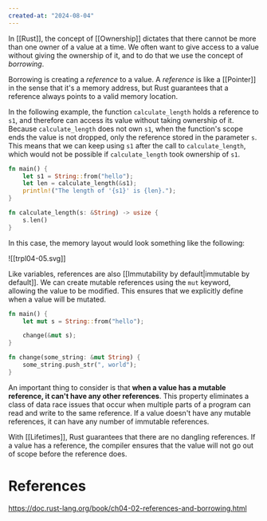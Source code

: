 ```yaml
---
created-at: "2024-08-04"
---
```


In [[Rust]], the concept of [[Ownership]] dictates that there cannot be more than one owner of a value at a time. We often want to give access to a value without giving the ownership of it, and to do that we use the concept of _borrowing_.

Borrowing is creating a _reference_ to a value. A _reference_ is like a [[Pointer]] in the sense that it's a memory address, but Rust guarantees that a reference always points to a valid memory location.

In the following example, the function `calculate_length` holds a reference to `s1`, and therefore can access its value without taking ownership of it. Because `calculate_length` does not own `s1`, when the function's scope ends the value is not dropped, only the reference stored in the parameter `s`. This means that we can keep using `s1` after the call to `calculate_length`, which would not be possible if `calculate_length` took ownership of `s1`.

```rust
fn main() {
    let s1 = String::from("hello");
    let len = calculate_length(&s1);
    println!("The length of '{s1}' is {len}.");
}

fn calculate_length(s: &String) -> usize {
    s.len()
}
```

In this case, the memory layout would look something like the following:

![[trpl04-05.svg]]

Like variables, references are also [[Immutability by default|immutable by default]]. We can create mutable references using the `mut` keyword, allowing the value to be modified. This ensures that we explicitly define when a value will be mutated.

```rust
fn main() {
    let mut s = String::from("hello");

    change(&mut s);
}

fn change(some_string: &mut String) {
    some_string.push_str(", world");
}
```

An important thing to consider is that **when a value has a mutable reference, it can't have any other references**. This property eliminates a class of data race issues that occur when multiple parts of a program can read and write to the same reference. If a value doesn't have any mutable references, it can have any number of immutable references.

With [[Lifetimes]], Rust guarantees that there are no dangling references. If a value has a reference, the compiler ensures that the value will not go out of scope before the reference does.

# References

https://doc.rust-lang.org/book/ch04-02-references-and-borrowing.html
